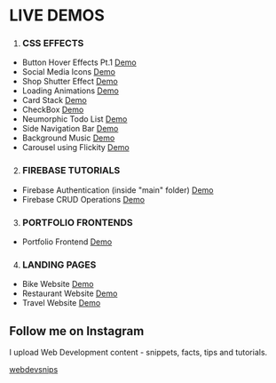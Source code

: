 # LIVE DEMOS 

1. ### CSS EFFECTS
  - Button Hover Effects Pt.1 [Demo](https://mihirkumar02.github.io/webdevsnips/creativeButtons/)
  - Social Media Icons [Demo](https://mihirkumar02.github.io/webdevsnips/socialMediaIcons/)
  - Shop Shutter Effect [Demo](https://mihirkumar02.github.io/webdevsnips/shopShutter/)
  - Loading Animations [Demo](https://mihirkumar02.github.io/webdevsnips/loadingAnimations/)
  - Card Stack [Demo](https://mihirkumar02.github.io/webdevsnips/cardStack/)
  - CheckBox [Demo](https://mihirkumar02.github.io/webdevsnips/checkbox/)
  - Neumorphic Todo List [Demo](https://mihirkumar02.github.io/webdevsnips/neumorphicTodoList/)
  - Side Navigation Bar [Demo](https://mihirkumar02.github.io/webdevsnips/rightSidenav/)
  - Background Music [Demo](https://mihirkumar02.github.io/webdevsnips/backgroundMusic/)
  - Carousel using Flickity [Demo](https://mihirkumar02.github.io/webdevsnips/carousel/)
  
2. ### FIREBASE TUTORIALS 
  - Firebase Authentication (inside "main" folder) [Demo](https://mihirkumar02.github.io/webdevsnips/main/)
  - Firebase CRUD Operations [Demo](https://mihirkumar02.github.io/webdevsnips/firebaseCRUD/)
  
3. ### PORTFOLIO FRONTENDS
  - Portfolio Frontend [Demo](https://mihirkumar02.github.io/webdevsnips/portfolio/)

4. ### LANDING PAGES
  - Bike Website [Demo](https://mihirkumar02.github.io/webdevsnips/bikeLandingPage/)
  - Restaurant Website [Demo](https://mihirkumar02.github.io/webdevsnips/restaurantLandingPage/)
  - Travel Website [Demo](https://mihirkumar02.github.io/webdevsnips/travelLandingPage/)

## Follow me on Instagram

I upload Web Development content - snippets, facts, tips and tutorials.

[webdevsnips](https://www.instagram.com/webdevsnips/?hl=en)

